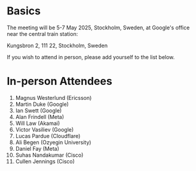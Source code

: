 # Basics

The meeting will be 5-7 May 2025, Stockholm, Sweden, at Google's office near the central train station:

Kungsbron 2, 111 22,  Stockholm, Sweden

If you wish to attend in person, please add yourself to the list below.

# In-person Attendees

1. Magnus Westerlund (Ericsson)
2. Martin Duke (Google)
3. Ian Swett (Google)
4. Alan Frindell (Meta)
5. Will Law (Akamai)
6. Victor Vasiliev (Google)
7. Lucas Pardue (Cloudflare)
8. Ali Begen (Ozyegin University)
9. Daniel Fay (Meta)
10. Suhas Nandakumar (Cisco)
11. Cullen Jennings (Cisco)
